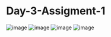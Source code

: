 # Day-3-Assigment-1
![image](https://user-images.githubusercontent.com/106250960/171417515-b7898d13-11b7-45d1-9a99-0f59f100e0c7.png)
![image](https://user-images.githubusercontent.com/106250960/171417559-a0cb46f2-8e8d-4ff3-a927-1295f162acac.png)
![image](https://user-images.githubusercontent.com/106250960/171417624-55eaa265-bd6e-4f84-a1c6-4eb520915dc1.png)
![image](https://user-images.githubusercontent.com/106250960/171417671-2cf7c4fc-52dc-4dcc-81bd-2abe4aff7013.png)
